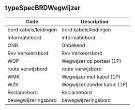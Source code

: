 ## typeSpecBRDWegwijzer				
				
|	Code	|	Description	|
|	---	|	---	|
|	bord kabels/leidingen	|	bord kabels/leidingen	|
|	Informatiebord	|	Informatiebord	|
|	ONB	|	Onbekend	|
|	Rvv Verkeersbord	|	Rvv Verkeersbord	|
|	WOP	|	Wegwijzer op portaal (1P)	|
|	route verwijsbord	|	route verwijsbord	|
|	WMK	|	Wegwijzer met kabel (1P)	|
|	WZK	|	Wegwijzer zonder kabel (1P)	|
|	Reclamebord	|	Reclamebord	|
|	bewegwijzeringsbord	|	bewegwijzeringsbord	|
